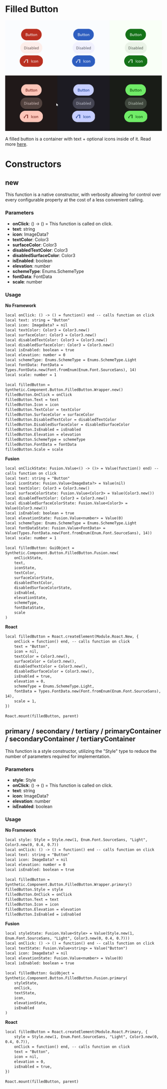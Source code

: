 # Filled Button

![Preview](preview.gif)

A filled button is a container with text + optional icons inside of it. Read more [here](https://m3.material.io/components/buttons/overview).
# Constructors


## new
This function is a native constructor, with verbosity allowing for control over every configurable property at the cost of a less convenient calling.

### Parameters
- **onClick**: () -> () = This function is called on click.
- **text**: string
- **icon**: ImageData?
- **textColor**: Color3
- **surfaceColor**: Color3
- **disabledTextColor**: Color3
- **disabledSurfaceColor**: Color3
- **isEnabled**: boolean
- **elevation**: number
- **schemeType**: Enums.SchemeType
- **fontData**: FontData
- **scale**: number


### Usage

**No Framework**
```luau
local onClick: () -> () = function() end -- calls function on click
local text: string = "Button"
local icon: ImageData? = nil
local textColor: Color3 = Color3.new()
local surfaceColor: Color3 = Color3.new()
local disabledTextColor: Color3 = Color3.new()
local disabledSurfaceColor: Color3 = Color3.new()
local isEnabled: boolean = true
local elevation: number = 0
local schemeType: Enums.SchemeType = Enums.SchemeType.Light
local fontData: FontData = Types.FontData.new(Font.fromEnum(Enum.Font.SourceSans), 14)
local scale: number = 1

local filledButton = Synthetic.Component.Button.FilledButton.Wrapper.new()
filledButton.OnClick = onClick
filledButton.Text = text
filledButton.Icon = icon
filledButton.TextColor = textColor
filledButton.SurfaceColor = surfaceColor
filledButton.DisabledTextColor = disabledTextColor
filledButton.DisabledSurfaceColor = disabledSurfaceColor
filledButton.IsEnabled = isEnabled
filledButton.Elevation = elevation
filledButton.SchemeType = schemeType
filledButton.FontData = fontData
filledButton.Scale = scale
```

**Fusion**
```luau
local onClickState: Fusion.Value<() -> ()> = Value(function() end) -- calls function on click
local text: string = "Button"
local iconState: Fusion.Value<ImageData?> = Value(nil)
local textColor: Color3 = Color3.new()
local surfaceColorState: Fusion.Value<Color3> = Value(Color3.new())
local disabledTextColor: Color3 = Color3.new()
local disabledSurfaceColorState: Fusion.Value<Color3> = Value(Color3.new())
local isEnabled: boolean = true
local elevationState: Fusion.Value<number> = Value(0)
local schemeType: Enums.SchemeType = Enums.SchemeType.Light
local fontDataState: Fusion.Value<FontData> = Value(Types.FontData.new(Font.fromEnum(Enum.Font.SourceSans), 14))
local scale: number = 1

local filledButton: GuiObject = Synthetic.Component.Button.FilledButton.Fusion.new(
	onClickState,
	text,
	iconState,
	textColor,
	surfaceColorState,
	disabledTextColor,
	disabledSurfaceColorState,
	isEnabled,
	elevationState,
	schemeType,
	fontDataState,
	scale
)
```

**Roact**
```luau
local filledButton = Roact.createElement(Module.Roact.New, {
	onClick = function() end, -- calls function on click
	text = "Button",
	icon = nil,
	textColor = Color3.new(),
	surfaceColor = Color3.new(),
	disabledTextColor = Color3.new(),
	disabledSurfaceColor = Color3.new(),
	isEnabled = true,
	elevation = 0,
	schemeType = Enums.SchemeType.Light,
	fontData = Types.FontData.new(Font.fromEnum(Enum.Font.SourceSans), 14),
	scale = 1,
})

Roact.mount(filledButton, parent)
```
## primary / secondary / tertiary / primaryContainer / secondaryContainer / tertiaryContainer
This function is a style constructor, utilizing the "Style" type to reduce the number of parameters required for implementation.

### Parameters
- **style**: Style
- **onClick**: () -> () = This function is called on click.
- **text**: string
- **icon**: ImageData?
- **elevation**: number
- **isEnabled**: boolean


### Usage

**No Framework**
```luau
local style: Style = Style.new(1, Enum.Font.SourceSans, "Light", Color3.new(0, 0.4, 0.7))
local onClick: () -> () = function() end -- calls function on click
local text: string = "Button"
local icon: ImageData? = nil
local elevation: number = 0
local isEnabled: boolean = true

local filledButton = Synthetic.Component.Button.FilledButton.Wrapper.primary()
filledButton.Style = style
filledButton.OnClick = onClick
filledButton.Text = text
filledButton.Icon = icon
filledButton.Elevation = elevation
filledButton.IsEnabled = isEnabled
```

**Fusion**
```luau
local styleState: Fusion.Value<Style> = Value(Style.new(1, Enum.Font.SourceSans, "Light", Color3.new(0, 0.4, 0.7)))
local onClick: () -> () = function() end -- calls function on click
local textState: Fusion.Value<string> = Value("Button")
local icon: ImageData? = nil
local elevationState: Fusion.Value<number> = Value(0)
local isEnabled: boolean = true

local filledButton: GuiObject = Synthetic.Component.Button.FilledButton.Fusion.primary(
	styleState,
	onClick,
	textState,
	icon,
	elevationState,
	isEnabled
)
```

**Roact**
```luau
local filledButton = Roact.createElement(Module.Roact.Primary, {
	style = Style.new(1, Enum.Font.SourceSans, "Light", Color3.new(0, 0.4, 0.7)),
	onClick = function() end, -- calls function on click
	text = "Button",
	icon = nil,
	elevation = 0,
	isEnabled = true,
})

Roact.mount(filledButton, parent)
```